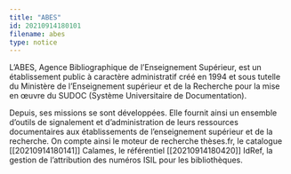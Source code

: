 ```yaml
---
title: "ABES"
id: 20210914180101
filename: abes
type: notice
---
```


L’ABES, Agence Bibliographique de l’Enseignement Supérieur, est un établissement public à caractère administratif créé en 1994 et sous tutelle du Ministère de l’Enseignement supérieur et de la Recherche pour la mise en œuvre du SUDOC (Système Universitaire de Documentation).

Depuis, ses missions se sont développées. Elle fournit ainsi un ensemble d’outils de signalement et d’administration de leurs ressources documentaires aux établissements de l’enseignement supérieur et de la recherche. On compte ainsi le moteur de recherche thèses.fr, le catalogue [[20210914180141]] Calames, le référentiel [[20210914180420]] IdRef, la gestion de l’attribution des numéros ISIL pour les bibliothèques.

